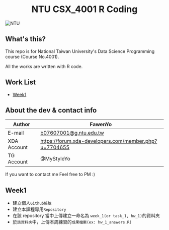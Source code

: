 <h1 align="center">NTU CSX_4001 R Coding</h1>

![NTU](https://i.imgur.com/mphPxIM.png "NTU Logo")



What's this?
------
This repo is for National Taiwan University's Data Science Programming course (Course No.4001).

All the works are written with R code.



Work List
------
* [Week1](#Week1)



About the dev & contact info
-----

|Author| FawenYo|
|---|---
|E-mail|b07607001@g.ntu.edu.tw
|XDA Account|https://forum.xda-developers.com/member.php?u=7704655
|TG Account|@MyStyleYo

If you want to contact me
Feel free to PM :)



Week1
------
* 建立個人`Github帳號`
* 建立本課程專用`Repository`
* 在該 repository 當中上傳建立一命名為 `week_1(or task_1, hw_1)`的資料夾
* 於`該資料夾`中，上傳本周練習的`成果檔案(ex: hw_1_answers.R)`
